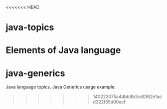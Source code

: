 <<<<<<< HEAD
# java-topics
Elements of Java language
=======
# java-generics
Java language topics. Java Generics usage example.
>>>>>>> 140223075a4dbb9b3cd0f62e1acd322f55d00ecf
